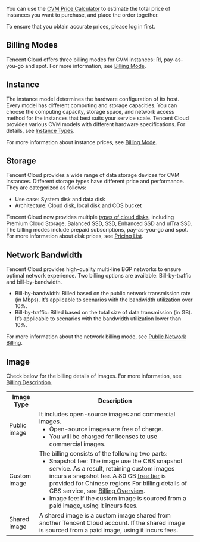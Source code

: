 You can use the [CVM Price Calculator](https://buy.tencentcloud.com/price/cvm/calculator) to estimate the total price of instances you want to purchase, and place the order together. 

<dx-alert infotype="notice" title="">
To ensure that you obtain accurate prices, please log in first.
</dx-alert>

## Billing Modes

Tencent Cloud offers three billing modes for CVM instances: RI, pay-as-you-go and spot. For more information, see [Billing Mode](https://www.tencentcloud.com/document/product/213/2180).

## Instance

The instance model determines the hardware configuration of its host. Every model has different computing and storage capacities. You can choose the computing capacity, storage space, and network access method for the instances that best suits your service scale.
Tencent Cloud provides various CVM models with different hardware specifications. For details, see [Instance Types](https://intl.cloud.tencent.com/document/product/213/11518).

For more information about instance prices, see [Billing Mode](https://intl.cloud.tencent.com/document/product/213/2180).

## Storage

Tencent Cloud provides a wide range of data storage devices for CVM instances. Different storage types have different price and performance. They are categorized as follows:
- Use case: System disk and data disk
- Architecture: Cloud disk, local disk and COS bucket

Tencent Cloud now provides multiple [types of cloud disks](https://www.tencentcloud.com/document/product/362/31636), including Premium Cloud Storage, Balanced SSD, SSD, Enhanced SSD and ulTra SSD. The billing modes include prepaid subscriptions, pay-as-you-go and spot.
For more information about disk prices, see [Pricing List](https://intl.cloud.tencent.com/document/product/213/2255).

## Network Bandwidth

Tencent Cloud provides high-quality multi-line BGP networks to ensure optimal network experience. Two billing options are available: Bill-by-traffic and bill-by-bandwidth.
- Bill-by-bandwidth: Billed based on the public network transmission rate (in Mbps). It’s applicable to scenarios with the bandwidth utilization over 10%.
- Bill-by-traffic: Billed based on the total size of data transmission (in GB). It’s applicable to scenarios with the bandwidth utilization lower than 10%.

For more information about the network billing mode, see [Public Network Billing](https://intl.cloud.tencent.com/document/product/213/10578).


## Image[](id:mirrorBilling)
Check below for the billing details of images. For more information, see [Billing Description](https://www.tencentcloud.com/document/product/213/55134).
<table>
<tr>
<th width="16%">Image Type</th><th>Description</th>
</tr>
<tr>
<td>Public image</td>
<td>It includes open-source images and commercial images.
<ul style="margin:0px">
<li>Open-source images are free of charge.</li>
<li>You will be charged for licenses to use commercial images.
</li>
</ul>
</td>
</tr>
<tr>
<td>Custom image</td>
<td>
The billing consists of the following two parts:
<ul style="margin:0px">
<li>Snapshot fee: The image use the CBS snapshot service. As a result, retaining custom images incurs a snapshot fee. A 80 GB <a href="https://intl.cloud.tencent.com/document/product/362/32415">free tier</a> is provided for Chinese regions For billing details of CBS service, see <a href="https://intl.cloud.tencent.com/document/product/362/32415">Billing Overview</a>.</li>
<li>Image fee: If the custom image is sourced from a paid image, using it incurs fees.</li>
</ul>
</td>
</tr>
<tr>
<td>Shared image</td>
<td>A shared image is a custom image shared from another Tencent Cloud account. If the shared image is sourced from a paid image, using it incurs fees.</td>
</tr>
</table>


